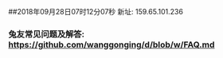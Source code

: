 ##2018年09月28日07时12分07秒 新址: 159.65.101.236
### 兔友常见问题及解答: https://github.com/wanggonging/d/blob/w/FAQ.md
